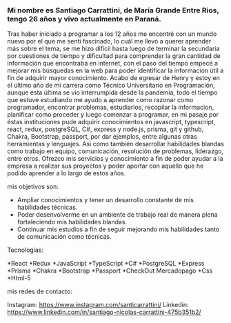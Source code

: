 ### Mi nombre es Santiago Carrattini, de María Grande Entre Rios, tengo 26 años y vivo actualmente en Paraná.
  Tras haber iniciado a programar a los 12 años  me encontré con un mundo nuevo por el que me senti fascinado, 
lo cuál me llevó a querer aprender más sobre el tema, se me hizo difícil hasta luego de terminar la 
secundaria por cuestiones de tiempo y dificultad para comprender la gran cantidad de información que 
encontraba en internet, con el paso del tiempo empecé a mejorar mis búsquedas en la web para poder 
identificar la información útil a fin de adquirir mayor conocimiento.
Acabo de egresar de Henry y estoy en el último año de mi carrera como Técnico Universitario en Programación,
aunque esta última se vio interrumpida desde la pandemia, todo el tiempo que estuve estudiando me ayudo a
aprender como razonar como programador, encontrar problemas, estudiarlos, recopilar la informacion,
planificar como proceder y luego comenzar a programar, en mi pasaje por éstas instituciones pude adquirir 
conocimientos en javascript, typescript, react, redux, postgreSQL, C#, express y node.js, prisma, git y github,
Chakra, Bootstrap, passport, por dar ejemplos, entre algunas otras herramientas y lenguajes.
Así como también desarrollar habilidades blandas como trabajo en equipo, comunicación, resolución de problemas, liderazgo, entre otros.
Ofrezco mis servicios y conocimiento a fin de poder ayudar a la empresa a realizar sus proyectos 
y poder aportar con aquello que he podido aprender a lo largo de estos años.

mis objetivos son:

* Ampliar conocimientos y tener un desarrollo constante de mis habilidades técnicas.
* Poder desenvolverme en un ambiente de trabajo real de manera plena fortaleciendo mis habilidades blandas.
* Continuar mis estudios a fin de seguir mejorando mis habilidades tanto de comunicación como técnicas.

Tecnologías:

*React
*Redux
*JavaScript
*TypeScript
*C#
*PostgreSQL
*Express
*Prisma
*Chakra
*Bootstrap
*Passport
*CheckOut Mercadopago
*Css
*Html-5


mis redes de contacto:

Instagram: https://www.instagram.com/santicarrattini/
Linkedin: https://www.linkedin.com/in/santiago-nicolas-carrattini-475b351b2/


<!--
**carra97/carra97** is a ✨ _special_ ✨ repository because its `README.md` (this file) appears on your GitHub profile.

Here are some ideas to get you started:

- 🔭 I’m currently working on ...
- 🌱 I’m currently learning ...
- 👯 I’m looking to collaborate on ...
- 🤔 I’m looking for help with ...
- 💬 Ask me about ...
- 📫 How to reach me: ...
- 😄 Pronouns: ...
- ⚡ Fun fact: ...
-->
